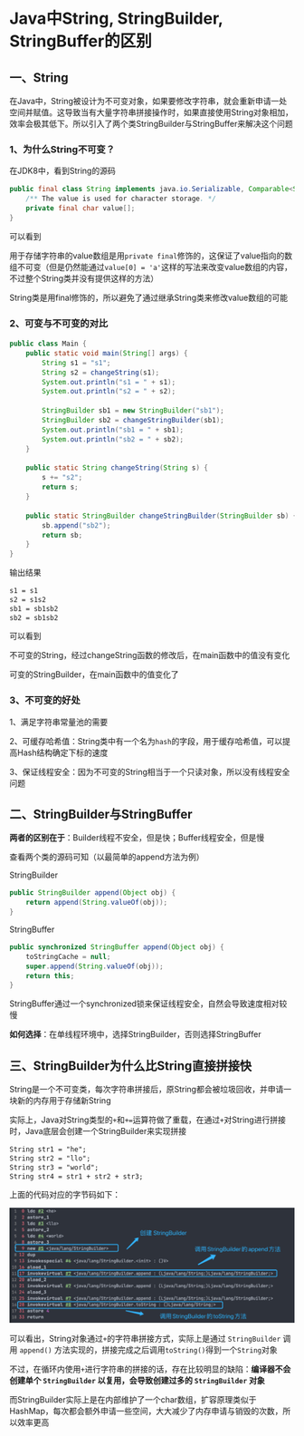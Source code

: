 # Java中String, StringBuilder, StringBuffer的区别

## 一、String

在Java中，String被设计为不可变对象，如果要修改字符串，就会重新申请一处空间并赋值。这导致当有大量字符串拼接操作时，如果直接使用String对象相加，效率会极其低下。所以引入了两个类StringBuilder与StringBuffer来解决这个问题

### 1、为什么String不可变？

在JDK8中，看到String的源码

```java
public final class String implements java.io.Serializable, Comparable<String>, CharSequence {
    /** The value is used for character storage. */
    private final char value[];
}
```

可以看到

用于存储字符串的value数组是用`private final`修饰的，这保证了value指向的数组不可变（但是仍然能通过`value[0] = 'a'`这样的写法来改变value数组的内容，不过整个String类并没有提供这样的方法）

String类是用final修饰的，所以避免了通过继承String类来修改value数组的可能

### 2、可变与不可变的对比

```java
public class Main {
    public static void main(String[] args) {
        String s1 = "s1";
        String s2 = changeString(s1);
        System.out.println("s1 = " + s1);
        System.out.println("s2 = " + s2);

        StringBuilder sb1 = new StringBuilder("sb1");
        StringBuilder sb2 = changeStringBuilder(sb1);
        System.out.println("sb1 = " + sb1);
        System.out.println("sb2 = " + sb2);
    }

    public static String changeString(String s) {
        s += "s2";
        return s;
    }

    public static StringBuilder changeStringBuilder(StringBuilder sb) {
        sb.append("sb2");
        return sb;
    }
}
```

输出结果

```
s1 = s1
s2 = s1s2
sb1 = sb1sb2
sb2 = sb1sb2
```

可以看到

不可变的String，经过changeString函数的修改后，在main函数中的值没有变化

可变的StringBuilder，在main函数中的值变化了

### 3、不可变的好处

1、满足字符串常量池的需要

2、可缓存哈希值：String类中有一个名为`hash`的字段，用于缓存哈希值，可以提高Hash结构确定下标的速度

3、保证线程安全：因为不可变的String相当于一个只读对象，所以没有线程安全问题

## 二、StringBuilder与StringBuffer

**两者的区别在于**：Builder线程不安全，但是快；Buffer线程安全，但是慢

查看两个类的源码可知（以最简单的append方法为例）

StringBuilder

```java
public StringBuilder append(Object obj) {    
	return append(String.valueOf(obj));
}
```

StringBuffer

```java
public synchronized StringBuffer append(Object obj) {
    toStringCache = null;    
    super.append(String.valueOf(obj));    
    return this;
}
```

StringBuffer通过一个synchronized锁来保证线程安全，自然会导致速度相对较慢

**如何选择**：在单线程环境中，选择StringBuilder，否则选择StringBuffer

## 三、StringBuilder为什么比String直接拼接快

String是一个不可变类，每次字符串拼接后，原String都会被垃圾回收，并申请一块新的内存用于存储新String

实际上，Java对String类型的`+`和`+=`运算符做了重载，在通过`+`对String进行拼接时，Java底层会创建一个StringBuilder来实现拼接

```
String str1 = "he";
String str2 = "llo";
String str3 = "world";
String str4 = str1 + str2 + str3;
```

上面的代码对应的字节码如下：

![img](https://raw.githubusercontent.com/KKKLxxx/img-host/master/68747470733a2f2f67756964652d626c6f672d696d616765732e6f73732d636e2d7368656e7a68656e2e616c6979756e63732e636f6d2f6769746875622f6a61766167756964652f6a6176612f696d6167652d32303232303432323136313633373932392e706e67)

可以看出，String对象通过`+`的字符串拼接方式，实际上是通过 `StringBuilder` 调用 `append()` 方法实现的，拼接完成之后调用`toString()`得到一个`String`对象

不过，在循环内使用`+`进行字符串的拼接的话，存在比较明显的缺陷：**编译器不会创建单个 `StringBuilder` 以复用，会导致创建过多的 `StringBuilder` 对象**

而StringBuilder实际上是在内部维护了一个char数组，扩容原理类似于HashMap，每次都会额外申请一些空间，大大减少了内存申请与销毁的次数，所以效率更高